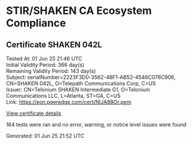 # STIR/SHAKEN CA Ecosystem Compliance

## Certificate SHAKEN 042L

Tested At: 01 Jun 25 21:46 UTC\
Initial Validity Period: 366 day(s)\
Remaining Validity Period: 143 day(s)\
Subject: serialNumber=2223F3D0-3562-48F1-AB52-4546C076C906, CN=SHAKEN 042L, O=Telepath Communications Corp, C=US\
Issuer: CN=Telonium SHAKEN Intermediate G1, O=Telonium Communications LLC, L=Atlanta, ST=GA, C=US\
Link: https://eon.peeredge.com/cert/NIJA8BOr.pem

[View certificate details](https://x509.io/?cert=MIIDMTCCAtegAwIBAgIQFUsNQ0MPTsqYa3j3dMS9tTAKBggqhkjOPQQDAjB8MQswCQYDVQQGEwJVUzELMAkGA1UECAwCR0ExEDAOBgNVBAcMB0F0bGFudGExJDAiBgNVBAoMG1RlbG9uaXVtIENvbW11bmljYXRpb25zIExMQzEoMCYGA1UEAwwfVGVsb25pdW0gU0hBS0VOIEludGVybWVkaWF0ZSBHMTAeFw0yNDEwMjIyMTA2MjVaFw0yNTEwMjIyMTA3MjVaMHkxCzAJBgNVBAYTAlVTMSUwIwYDVQQKExxUZWxlcGF0aCBDb21tdW5pY2F0aW9ucyBDb3JwMRQwEgYDVQQDEwtTSEFLRU4gMDQyTDEtMCsGA1UEBRMkMjIyM0YzRDAtMzU2Mi00OEYxLUFCNTItNDU0NkMwNzZDOTA2MFkwEwYHKoZIzj0CAQYIKoZIzj0DAQcDQgAEHfDRKN%2BQeZeNl00hxB8%2FynKHSjM066moQ67ccV8uNelEkia9sazGQDiElnnd%2FUM3wYJRP5TA%2FLtx4T6LdzwRTaOCATwwggE4MA4GA1UdDwEB%2FwQEAwIHgDAMBgNVHRMBAf8EAjAAMB0GA1UdDgQWBBT2dkSzCeE4PPXfowdBR0ByiErkaDAfBgNVHSMEGDAWgBSqJLv%2FFHVAeS2Hb%2BgNQXfKu82IsDAXBgNVHSAEEDAOMAwGCmCGSAGG%2FwkBAQQwgaYGA1UdHwSBnjCBmzCBmKA6oDiGNmh0dHBzOi8vYXV0aGVudGljYXRlLWFwaS5pY29uZWN0aXYuY29tL2Rvd25sb2FkL3YxL2NybKJapFgwVjEUMBIGA1UEBxMLQnJpZGdld2F0ZXIxCzAJBgNVBAgTAk5KMRMwEQYDVQQDEwpTVEktUEEgQ1JMMQswCQYDVQQGEwJVUzEPMA0GA1UEChMGU1RJLVBBMBYGCCsGAQUFBwEaBAowCKAGFgQwNDJMMAoGCCqGSM49BAMCA0gAMEUCIAx0rXi0HhxcTEG2Mgb05d4LHRdLw1bb0GiS6chUQHvIAiEA7x3goCpLHXzQJe%2BoHy9WIlOo9f%2BkWjOulc4POYq78to%3D)

164 tests were ran and no error, warning, or notice level issues were found


Generated: 01 Jun 25 21:52 UTC